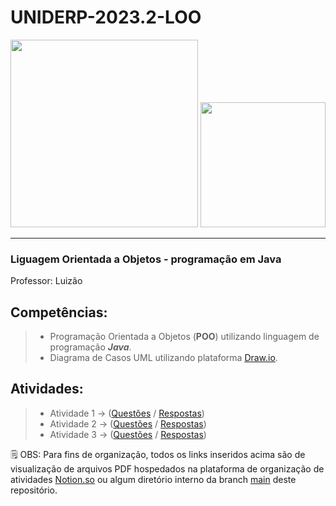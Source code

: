 # UNIDERP-2023.2-LOO
<div>
<img src="https://blog.uniderp.com.br/wp-content/uploads/2019/11/logo-uniderp-png-4.png" width=300>
<img src="https://marcas-logos.net/wp-content/uploads/2020/11/Java-logo.png" width=200>
</div>

----

### Liguagem Orientada a Objetos - programação em Java
Professor: Luizão
## Competências:
> - Programação Orientada a Objetos (**POO**) utilizando linguagem de programação ***Java***.<br>
> - Diagrama de Casos UML utilizando plataforma [Draw.io](https://app.diagrams.net/).<br>

## Atividades:
<!-- Template para inserir novo: -->
<!-- > -  Atividade x -> ([Questões]() / [Respostas]())<br> -->
> -  Atividade 1 -> ([Questões](https://file.notion.so/f/s/19ac1f4a-86a7-4106-8802-6e4e5956b2bd/LOO_-_Atividade_01_-_Questes.pdf?id=1b27a6e8-a1cb-40e1-b8ed-57c1630d948f&table=block&spaceId=3fd5430b-235c-4c10-b060-d4b618259794&expirationTimestamp=1693144800000&signature=KKTHjeh1MaoZSlvAvz01oGQopgL81M6OkRwPwBdf82A&downloadName=LOO+-+Atividade+01+-+Quest%C3%B5es.pdf) / [Respostas](https://file.notion.so/f/s/4428a12b-6a74-4c32-b94e-c748f1e37f91/LOO_-_Atividade_01_-_Respostas.pdf?id=7d21fec2-6bd2-4dc2-a2b0-60f356753053&table=block&spaceId=3fd5430b-235c-4c10-b060-d4b618259794&expirationTimestamp=1693144800000&signature=ADd75MFJfnAVSldVQI4UV4qH7laoPhtwdpBks12Vo5I&downloadName=LOO+-+Atividade+01+-+Respostas.pdf))<br>
> -  Atividade 2 -> ([Questões](https://file.notion.so/f/s/49d242dc-6d57-42a3-8260-83ee804bc757/LOO_-_Atividade_02_-_Questes.pdf?id=563f12e6-f1a2-47d6-8c9e-26a40483d0d4&table=block&spaceId=3fd5430b-235c-4c10-b060-d4b618259794&expirationTimestamp=1693144800000&signature=npmeNL8ce82rGHCBM_XH-QtbbQb6SEo1ElCUxfoCYNI&downloadName=LOO+-+Atividade+02+-+Quest%C3%B5es.pdf) / [Respostas](https://file.notion.so/f/s/ae46a104-c935-4b44-9ed9-1aa2f646c084/LOO_-_Atividade_02_-_Respostas.pdf?id=c029b355-7f81-4257-99dd-e44b21bddce7&table=block&spaceId=3fd5430b-235c-4c10-b060-d4b618259794&expirationTimestamp=1693144800000&signature=53qBHwSUkTWDzg-GlNyZwJU6R2MACgM0Lx9wfFWJtMU&downloadName=LOO+-+Atividade+02+-+Respostas.pdf))<br>
> -  Atividade 3 -> ([Questões](https://file.notion.so/f/s/1f9753d9-19f8-4f30-9aae-ffff6ef13bc9/LOO_-_Atividade_03_-_Questes.pdf?id=6a1c7b09-6c6b-43aa-aeb5-82df35c5f841&table=block&spaceId=3fd5430b-235c-4c10-b060-d4b618259794&expirationTimestamp=1693144800000&signature=mzeiH7ZGY-3AcufCFDX8UGAOHtzlRGZj90J53Tl32Nw&downloadName=LOO+-+Atividade+03+-+Quest%C3%B5es.pdf) / [Respostas]())<br>

🗒️ OBS: Para fins de organização, todos os links inseridos acima são de visualização de arquivos PDF hospedados na plataforma de organização de atividades [Notion.so](https://www.notion.so/pt-br) ou algum diretório interno da branch [main](https://github.com/diogoJoseFreitas/UNIDERP-2023.2-LOO/tree/main) deste repositório.
